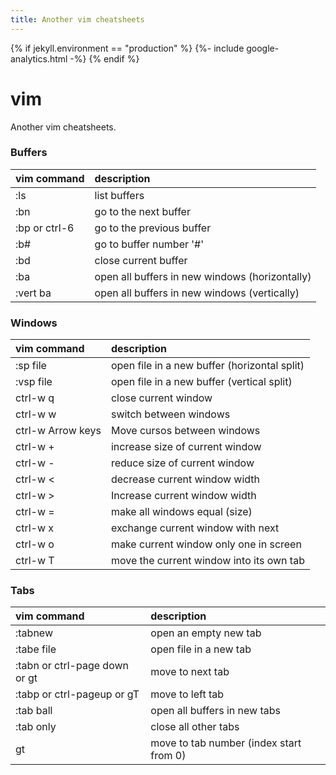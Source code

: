 ```yaml
---
title: Another vim cheatsheets
---
```

{% if jekyll.environment == "production" %}
  {%- include google-analytics.html -%}
{% endif %}

# vim

Another vim cheatsheets.


### Buffers

| vim command | description |
| :---------- | :---------- |
| :ls           | list buffers |
| :bn           | go to the next buffer |
| :bp or ctrl-6 | go to the previous buffer |
| :b#           | go to buffer number '#' |
| :bd           | close current buffer |
| :ba           | open all buffers in new windows (horizontally) |
| :vert ba      | open all buffers in new windows (vertically) |

### Windows

| vim command | description |
| :---------- | :---------- |
| :sp file    | open file in a new buffer (horizontal split) |
| :vsp file   | open file in a new buffer (vertical split) |
| ctrl-w q    | close current window |
| ctrl-w w    | switch between windows |
| ctrl-w Arrow keys | Move cursos between windows |
| ctrl-w +    | increase size of current window |
| ctrl-w -    | reduce size of current window |
| ctrl-w <    | decrease current window width |
| ctrl-w >    | Increase current window width |
| ctrl-w =    | make all windows equal (size) |
| ctrl-w x    | exchange current window with next |
| ctrl-w o    | make current window only one in screen |
| ctrl-w T    | move the current window into its own tab |

### Tabs

| vim command | description |
| :---------- | :---------- |
| :tabnew     | open an empty new tab |
| :tabe file  | open file in a new tab |
| :tabn or ctrl-page down or gt | move to next tab |
| :tabp or ctrl-pageup or gT | move to left tab |
| :tab ball | open all buffers in new tabs |
| :tab only | close all other tabs |
| <number>gt | move to tab number (index start from 0) |



